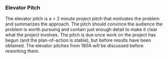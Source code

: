 ### Elevator Pitch

The elevator pitch is a < 2 minute project pitch that motivates the
problem and summarizes the approach. The pitch should convince the
audience the problem is worth pursuing and contain just enough detail
to make it clear what the project involves. The pitch is due once work
on the project has begun (and the plan-of-action is stable), but
before results have been obtained. The elevator pitches from 180A will
be discussed before reworking them.
